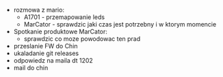 - rozmowa z mario:
	- A1701 - przemapowanie leds
	- MarCator - sprawdzic jaki czas jest potrzebny i w ktorym momencie
- Spotkanie produktowe MarCator:
	- sprawdzic co moze powodowac ten prad
- przeslanie FW do Chin
- ukaladanie git releases
- odpowiedz na maila dt 1202
- mail do chin


